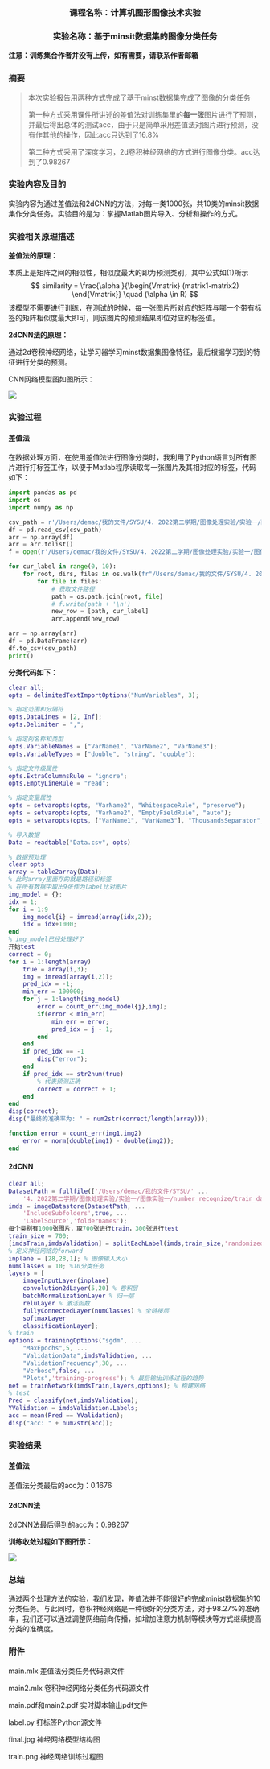 ### <center>课程名称：计算机图形图像技术实验

### <center>实验名称：基于minsit数据集的图像分类任务

**注意：训练集合作者并没有上传，如有需要，请联系作者邮箱**

### 摘要

> 本次实验报告用两种方式完成了基于minst数据集完成了图像的分类任务
>
> 第一种方式采用课件所讲述的差值法对训练集里的**每一张**图片进行了预测，并最后得出总体的测试acc，由于只是简单采用差值法对图片进行预测，没有作其他的操作，因此acc只达到了16.8%
>
> 第二种方式采用了深度学习，2d卷积神经网络的方式进行图像分类。acc达到了0.98267

### 实验内容及目的

实验内容为通过差值法和2dCNN的方法，对每一类1000张，共10类的minsit数据集作分类任务。实验目的是为：掌握Matlab图片导入、分析和操作的方式。

### 实验相关原理描述

**差值法的原理：**

本质上是矩阵之间的相似性，相似度最大的即为预测类别，其中公式如(1)所示
$$
similarity = \frac{\alpha }{\begin{Vmatrix}
(matrix1-matrix2)
\end{Vmatrix}}
\quad
(\alpha \in R)
$$
该模型不需要进行训练，在测试的时候，每一张图片所对应的矩阵与哪一个带有标签的矩阵相似度最大即可，则该图片的预测结果即位对应的标签值。

**2dCNN法的原理：**

通过2d卷积神经网络，让学习器学习minst数据集图像特征，最后根据学习到的特征进行分类的预测。

CNN网络模型图如图所示：

![](./final.jpg)

### 实验过程

#### 差值法

在数据处理方面，在使用差值法进行图像分类时，我利用了Python语言对所有图片进行打标签工作，以便于Matlab程序读取每一张图片及其相对应的标签，代码如下：

```Python
import pandas as pd
import os
import numpy as np

csv_path = r'/Users/demac/我的文件/SYSU/4. 2022第二学期/图像处理实验/实验一/图像实验一/number_recognize/Data.csv'
df = pd.read_csv(csv_path)
arr = np.array(df)
arr = arr.tolist()
f = open(r'/Users/demac/我的文件/SYSU/4. 2022第二学期/图像处理实验/实验一/图像实验一/number_recognize/Data.txt', 'w')

for cur_label in range(0, 10):
    for root, dirs, files in os.walk(fr"/Users/demac/我的文件/SYSU/4. 2022第二学期/图像处理实验/实验一/图像实验一/number_recognize/train_dataset/{cur_label}"):
        for file in files:
            # 获取文件路径
            path = os.path.join(root, file)
            # f.write(path + '\n')
            new_row = [path, cur_label]
            arr.append(new_row)

arr = np.array(arr)
df = pd.DataFrame(arr)
df.to_csv(csv_path)
print()
```

**分类代码如下：**

```Matlab
clear all;
opts = delimitedTextImportOptions("NumVariables", 3);

% 指定范围和分隔符
opts.DataLines = [2, Inf];
opts.Delimiter = ",";

% 指定列名称和类型
opts.VariableNames = ["VarName1", "VarName2", "VarName3"];
opts.VariableTypes = ["double", "string", "double"];

% 指定文件级属性
opts.ExtraColumnsRule = "ignore";
opts.EmptyLineRule = "read";

% 指定变量属性
opts = setvaropts(opts, "VarName2", "WhitespaceRule", "preserve");
opts = setvaropts(opts, "VarName2", "EmptyFieldRule", "auto");
opts = setvaropts(opts, ["VarName1", "VarName3"], "ThousandsSeparator", ",");

% 导入数据
Data = readtable("Data.csv", opts)

% 数据预处理
clear opts
array = table2array(Data);
% 此时array里面存的就是路径和标签
% 在所有数据中取出9张作为label比对图片
img_model = {};
idx = 1;
for i = 1:9
    img_model{i} = imread(array(idx,2)); 
    idx = idx+1000;
end
% img_model已经处理好了
开始test
correct = 0;
for i = 1:length(array)
    true = array(i,3);
    img = imread(array(i,2));
    pred_idx = -1;
    min_err = 100000;
    for j = 1:length(img_model)
        error = count_err(img_model{j},img);
        if(error < min_err)
            min_err = error;
            pred_idx = j - 1;
        end
    end
    if pred_idx == -1
        disp("error");
    end
    if pred_idx == str2num(true)
        % 代表预测正确
        correct = correct + 1;
    end
end
disp(correct);
disp("最终的准确率为: " + num2str(correct/length(array)));

function error = count_err(img1,img2)
    error = norm(double(img1) - double(img2));
end

```

#### 2dCNN

```Matlab
clear all;
DatasetPath = fullfile(['/Users/demac/我的文件/SYSU/' ...
    '4. 2022第二学期/图像处理实验/实验一/图像实验一/number_recognize/train_dataset/']);
imds = imageDatastore(DatasetPath, ...
    'IncludeSubfolders',true, ...
    'LabelSource','foldernames');
每个类别有1000张图片，取700张进行train，300张进行test
train_size = 700;
[imdsTrain,imdsValidation] = splitEachLabel(imds,train_size,'randomized');
% 定义神经网络的forward
inplane = [28,28,1]; % 图像输入大小
numClasses = 10; %10分类任务
layers = [
    imageInputLayer(inplane)
    convolution2dLayer(5,20) % 卷积层
    batchNormalizationLayer % 归一层
    reluLayer % 激活函数
    fullyConnectedLayer(numClasses) % 全链接层
    softmaxLayer
    classificationLayer];
% train
options = trainingOptions("sgdm", ...
    "MaxEpochs",5, ...
    "ValidationData",imdsValidation, ...
    "ValidationFrequency",30, ...
    "Verbose",false, ...
    "Plots",'training-progress'); % 最后输出训练过程的趋势
net = trainNetwork(imdsTrain,layers,options); % 构建网络
% test
Pred = classify(net,imdsValidation);
YValidation = imdsValidation.Labels;
acc = mean(Pred == YValidation);
disp("acc: " + num2str(acc));
```

### 实验结果

#### 差值法

差值法分类最后的acc为：0.1676

#### 2dCNN法

2dCNN法最后得到的acc为：0.98267

**训练收敛过程如下图所示：**

![](./train.png)

### 总结

通过两个处理方法的实验，我们发现，差值法并不能很好的完成minist数据集的10分类任务。与此同时，卷积神经网络是一种很好的分类方法，对于98.27%的准确率，我们还可以通过调整网络前向传播，如增加注意力机制等模块等方式继续提高分类的准确度。

### 附件

main.mlx 差值法分类任务代码源文件

main2.mlx 卷积神经网络分类任务代码源文件

main.pdf和main2.pdf 实时脚本输出pdf文件

label.py 打标签Python源文件

final.jpg 神经网络模型结构图

train.png 神经网络训练过程图
